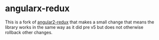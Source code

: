 # angularx-redux

This is a fork of [angular2-redux](https://github.com/InfomediaLtd/angular2-redux) that makes a small change that means the library works in the same way as it did pre v5 but does not otherwise rollback other changes.
